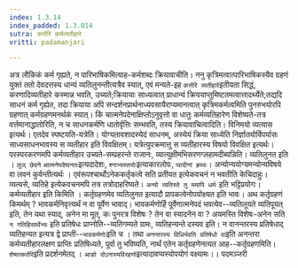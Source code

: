 ```yaml
---
index: 1.3.14
index_padded: 1.3.014
sutra: कर्त्तरि कर्मव्यतीहारे
vritti: padamanjari

---
```

अत्र लौकिकं कर्म गृह्यते, न पारिभाषिकमित्याह-कर्मशब्दः क्रियावाचीति। ननु कृत्रिमत्वात्पारिभाषिकस्यैव ग्रहणं युक्तं ततो देवदत्तस्य धान्यं व्यतिलुनन्तीत्यत्रैव स्यात्, एवं मन्यते-इह `कर्त्तरि व्यतीहारे`इतीयता सिद्धं, करणादिव्यतीहारे कस्मान्न भवति, उच्यते;क्रियायाः साध्यत्वात् प्राधान्यं क्रिययाप्तुमिष्टतमत्वात्तादर्थ्येते;तद्यदि साधनं कर्म गृह्येत, तदा क्रियाया अपि सन्दर्शनप्रार्थनाध्यवसायैराप्यमानत्वात् कृत्रिमकर्मत्वमिति पुनरुभयोरपि ग्रहणात् कर्मग्रहणमनर्थकं स्यात्। किं चात्मनेपदेनाक्षिप्तोऽनुवृत्तो वा धातुः कर्मव्यतिहारेण विशेष्यते-तत्र वर्त्तमानाद्धातोरिति, न च साधनकर्मणि धातोर्वृत्तिः सम्भवति, तस्य क्रियावाचित्वादिति। विनिमयो व्यत्यास इत्यर्थः। एतदेव स्पष्टयति-यत्रेति। योग्यतावशादस्येदं साधनम्, अस्येयं क्रिया साध्येति निर्ज्ञातयोर्विपर्यासः साध्यसाधनभावस्य स व्यतीहार इति विवक्षितम्। यत्रेत्युपक्रमात्तु स व्यतीहारस्य विषयो विवक्षित इत्यर्थः। परस्परकरणमपि कर्मव्यतीहार उच्यते-सम्प्रहरन्ते राजानः, व्यात्युक्षीमभिसरणग्लहामदीब्यन्निति। व्यतिलुनत इति । `लुञ् छेदने` `आत्मनेपदेष्वनतः`इत्यदादेशः, `श्नाभ्यस्तयोः`इत्याकारलोपः, `प्वादीनां ह्रस्वः`। अन्योन्ययोग्यमन्योन्यविषये वा लवनं कुर्वन्तीत्यर्थः । एवंरूपश्चार्थोऽनेककर्तृकत्वे सति प्रतीयत इत्येकवचनं न भवतीति केचिदाहुः। व्यत्यसे, व्यतिहे इत्येकवचनमपि तत्र तत्रोदाहरिष्यते। `अन्यो व्यतिस्ते तु ममापि धर्मः` इति भट्टिप्रयोगः।
कर्मव्यतीहार इति किमिति । कर्तृग्रहणमेव व्यतिलुनत इत्यादौ प्रापकत्वेनोपयोक्ष्यत इति भावः।
अथ कर्तृग्रहणं किमर्थम् ? भावकर्मनिवृत्त्यर्थं न वा पूर्वेण भावाद्। भावकर्मणोर्हि पूर्वेणात्मनेपदं भवत्येव--व्यतिलूयते व्यतिपूयत् इति, तेन यथा स्याद्, अनेन मा मूत्, कः पुनरत्र विशेषः ? तेन वा स्यादनेन वा ? अयमस्ति विशेषः-अनेन सति `न गतिहिसार्थेभ्यः` इति प्रतिषेधः प्राप्नोति--व्यतिगम्यते ग्रामः, व्यतिहन्यन्ते दस्यव इति। न वानन्तरस्य प्रतिषेधाद् व्यतिहन्यत इत्यत्र द्वे प्राप्ती--`भावकर्मणोः`इति च । तथा `अनन्तरस्य विधिर्भवति प्रतिषेधो वा`इति अनन्तरा कर्मव्यतीहारलक्षण प्राप्तिः प्रतिषिध्यते, पूर्वा तु भविष्यति, नार्थं एतेन कर्तृग्रहणेनत्यत आह--कर्तृग्रहणमिति। `शेषात्कर्तरि`इति प्रदर्शनमेतद् । `आङो दोऽनास्यविरहणो`इत्यादावप्यस्योपयोगं वक्ष्यामः।। 
पदमञ्जरी